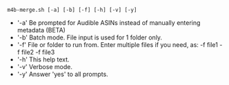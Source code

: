 `m4b-merge.sh [-a] [-b] [-f] [-h] [-v] [-y]`

- '-a' Be prompted for Audible ASINs instead of manually entering metadata (BETA)
- '-b' Batch mode. File input is used for 1 folder only.
- '-f' File or folder to run from. Enter multiple files if you need, as: -f file1 -f file2 -f file3
- '-h' This help text.
- '-v' Verbose mode.
- '-y' Answer 'yes' to all prompts.
